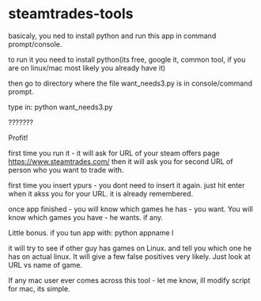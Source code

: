# steamtrades-tools

basicaly, you ned to install python and run this app in command prompt/console.

to run it you need to install python(its free, google it, common tool, if you are on linux/mac most likely you already have it)

then go to directory where the file want_needs3.py is in console/command prompt.

type in: python want_needs3.py

???????

Profit!

first time you run it - it will ask for URL of your steam offers page https://www.steamtrades.com/
then it will ask you for second URL of person who you want to trade with.

first time you insert ypurs - you dont need to insert it again. just hit enter when it akss you for your URL. it is already remembered.

once app finished - you will know which games he has - you want. You will know which games you have - he wants. if any.

Little bonus. if you tun app with: python  appname l

it will try to see if other guy has games on Linux. and tell you which one he has on actual linux. It will give a few false positives very likely. Just look at URL vs name of game.

If any mac user ever comes across this tool - let me know, ill modify script for mac, its simple.
